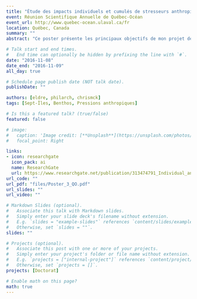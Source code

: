 ```yaml
---
title: "Étude des impacts individuels et cumulés de stresseurs anthropiques sur les écosystèmes de la région de Sept-Îles"
event: Réunion Scientifique Annuelle de Québec-Océan
event_url: http://www.quebec-ocean.ulaval.ca/fr
location: Québec, Canada
summary: ""
abstract: "Ce poster présente les principaux objectifs de mon projet de Doctorat."

# Talk start and end times.
#   End time can optionally be hidden by prefixing the line with `#`.
date: "2016-11-08"
date_end: "2016-11-09"
all_day: true

# Schedule page publish date (NOT talk date).
publishDate: ""

authors: [eldre, philarch, chrismck]
tags: [Sept-Îles, Benthos, Pressions anthropiques]

# Is this a featured talk? (true/false)
featured: false

# image:
#   caption: 'Image credit: [**Unsplash**](https://unsplash.com/photos/bzdhc5b3Bxs)'
#   focal_point: Right

links:
- icon: researchgate
  icon_pack: ai
  name: ResearchGate
  url: https://www.researchgate.net/publication/313474791_Individual_and_cumulative_impacts_of_anthropogenic_stressors_on_benthic_ecosystems_around_Sept-Iles_Quebec
url_code: ""
url_pdf: "files/Poster_3_QO.pdf"
url_slides: ""
url_video: ""

# Markdown Slides (optional).
#   Associate this talk with Markdown slides.
#   Simply enter your slide deck's filename without extension.
#   E.g. `slides = "example-slides"` references `content/slides/example-slides.md`.
#   Otherwise, set `slides = ""`.
slides: ""

# Projects (optional).
#   Associate this post with one or more of your projects.
#   Simply enter your project's folder or file name without extension.
#   E.g. `projects = ["internal-project"]` references `content/project/deep-learning/index.md`.
#   Otherwise, set `projects = []`.
projects: [Doctorat]

# Enable math on this page?
math: true
---
```

